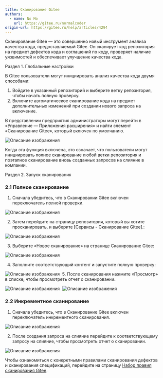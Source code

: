 ```yaml
---
title: Сканирование Gitee
authors:
  - name: No Mo
    url: https://gitee.ru/normalcoder
origin-url: https://gitee.ru/help/articles/4294
---
```


Сканирование Gitee — это совершенно новый инструмент анализа качества кода, предоставляемый Gitee. Он сканирует код репозитория на предмет дефектов кода и соглашений по коду, проверяет наличие уязвимостей и обеспечивает улучшение качества кода.

Раздел 1. Глобальные настройки

В Gitee пользователи могут инициировать анализ качества кода двумя способами:

1. Войдите в указанный репозиторий и выберите ветку репозитория, чтобы начать полную проверку.
2. Включите автоматическое сканирование кода на предмет дополнительных изменений при создании нового запроса на включение.

В представлении предприятия администраторы могут перейти в «Управление — Приложения расширения» и найти элемент «Сканирование Gitee», который включен по умолчанию.

﻿﻿![Описание изображения](https://images.gitee.ru/uploads/images/2020/0316/162627_6d48da5b_5370906.png )

Когда эта функция включена, это означает, что пользователи могут инициировать полное сканирование любой ветки репозитория и поэтапное сканирование вновь созданных запросов на слияние в компании.

Раздел 2. Запуск сканирования

### 2.1 Полное сканирование

1. Сначала убедитесь, что в Сканировании Gitee включен переключатель полной проверки.

![Описание изображения](https://images.gitee.ru/uploads/images/2020/0316/162640_c4817fdd_5370906.png )

2. Затем перейдите на страницу репозитория, который вы хотите просканировать, и выберите [Сервисы - Сканирование Gitee].:

﻿﻿![Описание изображения](https://images.gitee.ru/uploads/images/2020/0316/162651_0dd481c9_5370906.png )

3. Выберите «Новое сканирование» на странице Сканирование Gitee:

![Описание изображения](https://images.gitee.ru/uploads/images/2020/0316/162920_692207b5_5370906.png )

4. Заполните соответствующий контент и запустите полную проверку:

![Описание изображения](https://images.gitee.ru/uploads/images/2020/0316/162933_a7a9808c_5370906.png )
﻿﻿
5. После сканирования нажмите «Просмотр» в списке, чтобы просмотреть отчет о сканировании.

![Описание изображения](https://images.gitee.ru/uploads/images/2020/0316/162946_3c15c02d_5370906.png )
﻿﻿
![Описание изображения](https://images.gitee.ru/uploads/images/2020/0316/162952_af1db618_5370906.png )

### 2.2 Инкрементное сканирование

1. Сначала убедитесь, что в Сканирование Gitee включен переключатель инкрементного сканирования.

![Описание изображения](https://images.gitee.ru/uploads/images/2020/0316/163039_2dfa083f_5370906.png )

2. После создания запроса на слияние перейдите к соответствующему запросу на слияние, чтобы просмотреть отчет о сканировании.

﻿﻿![Описание изображения](https://images.gitee.ru/uploads/images/2020/0316/163030_c1ca6e7d_5370906.png )

Чтобы ознакомиться с конкретными правилами сканирования дефектов и сканирования спецификаций, перейдите на страницу [Набор правил сканирования Gitee](https://gitee.ru/oschina/gitee-scan-rules.git).
